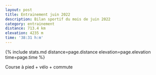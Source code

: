 ```yaml
---
layout: post
title: Entrainement juin 2022
description: Bilan sportif du mois de juin 2022
category: entrainement
distance: 713.4 km
elevation: 4235 m
time: '38:31 h:m'
---
```


{%
  include stats.md
  distance=page.distance
  elevation=page.elevation
  time=page.time
%}

Course à pied + vélo + commute

<!--
vim:spell spelllang=fr
-->
